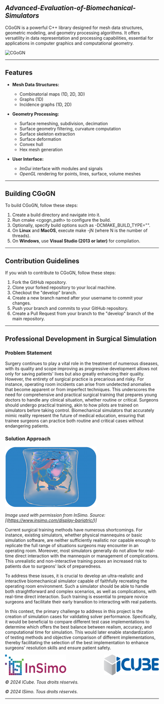 ## ***Advanced-Evaluation-of-Biomechanical-Simulators***

CGoGN is a powerful C++ library designed for mesh data structures, geometric modeling, and geometry processing algorithms. It offers versatility in data representation and processing capabilities, essential for applications in computer graphics and computational geometry.

![CGoGN](https://github.com/Hadiyehya00/Advanced-Evaluation-of-Biomechanical-Simulators/blob/main/cgogn.png)

---

## Features

- **Mesh Data Structures:**
  - Combinatorial maps (1D, 2D, 3D)
  - Graphs (1D)
  - Incidence graphs (1D, 2D)

- **Geometry Processing:**
  - Surface remeshing, subdivision, decimation
  - Surface geometry filtering, curvature computation
  - Surface skeleton extraction
  - Surface deformation
  - Convex hull
  - Hex mesh generation

- **User Interface:**
  - *ImGui* interface with modules and signals
  - *OpenGL* rendering for points, lines, surface, volume meshes

---

## Building CGoGN

To build CGoGN, follow these steps:

1. Create a build directory and navigate into it.
2. Run cmake <cgogn_path> to configure the build.
3. Optionally, specify build options such as -DCMAKE_BUILD_TYPE="".
4. On **Linux** and **MacOS**, execute make -jN (where N is the number of threads).
5. On **Windows**, use **Visual Studio (2013 or later)** for compilation.

---

## Contribution Guidelines

If you wish to contribute to CGoGN, follow these steps:

1. Fork the GitHub repository.
2. Clone your forked repository to your local machine.
3. Checkout the "develop" branch.
4. Create a new branch named after your username to commit your changes.
5. Push your branch and commits to your GitHub repository.
6. Create a Pull Request from your branch to the "develop" branch of the main repository.

---

## Professional Development in Surgical Simulation

### Problem Statement

Surgery continues to play a vital role in the treatment of numerous diseases, with its quality and scope improving as progressive development allows not only for saving patients' lives but also greatly enhancing their quality. However, the entirety of surgical practice is precarious and risky. For instance, operating room incidents can arise from undetected anomalies that become apparent or from imperfect techniques. This underscores the need for comprehensive and practical surgical training that prepares young doctors to handle any clinical situation, whether routine or critical. Surgeons should undergo practical training, akin to how pilots are trained on simulators before taking control. Biomechanical simulators that accurately mimic reality represent the future of medical education, ensuring that trainee surgeons can practice both routine and critical cases without endangering patients.

### Solution Approach

![CGoGN](https://github.com/Hadiyehya00/Advanced-Evaluation-of-Biomechanical-Simulators/blob/main/endoscope.png)

*Image used with permission from InSimo.*
*Source: [(https://www.insimo.com/display-bariatric/)]*


Current surgical training methods have numerous shortcomings. For instance, existing simulators, whether physical mannequins or basic simulation software, are neither sufficiently realistic nor capable enough to replicate the full range of situations surgeons may encounter in an operating room. Moreover, most simulators generally do not allow for real-time direct interaction with the mannequin or management of complications. This unrealistic and non-interactive training poses an increased risk to patients due to surgeons' lack of preparedness.

To address these issues, it is crucial to develop an ultra-realistic and interactive biomechanical simulator capable of faithfully recreating the operating room environment. Such a simulator should be able to handle both straightforward and complex scenarios, as well as complications, with real-time direct interaction. Such training is essential to prepare novice surgeons and facilitate their early transition to interacting with real patients.

In this context, the primary challenge to address in this project is the creation of simulation cases for validating solver performance. Specifically, it would be beneficial to compare different test case implementations to determine which offers the best balance between realism, accuracy, and computational time for simulation. This would later enable standardization of testing methods and objective comparison of different implementations, thereby facilitating the selection of the best implementation to enhance surgeons' resolution skills and ensure patient safety.


<div style="display: flex; justify-content: space-between;">
    <img src="https://github.com/Hadiyehya00/Advanced-Evaluation-of-Biomechanical-Simulators/blob/main/insimo.png" alt="InSimo" width="200 style="margin-right: 10px;"/>
    <img src="https://github.com/Hadiyehya00/Advanced-Evaluation-of-Biomechanical-Simulators/blob/main/ICube.jpg" alt="ICube" width="180 style="margin-left: 10px;"/>
</div>

*© 2024 ICube. Tous droits réservés.*

*© 2024 ISimo. Tous droits réservés.*

---
